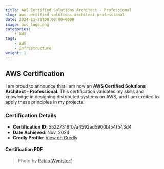 ```yaml
---
title: AWS Certified Solutions Architect - Professional
slug: aws-certified-solutions-architect-professional
date: 2024-11-28T00:00:00+0000
image: aws_logo.png
categories:
    - AWS
tags:
    - AWS
    - Infrastructure
weight: 1
---
```


## AWS Certification

I am proud to announce that I am now an **AWS Certified Solutions Architect - Professional**. This certification validates my skills and knowledge in designing distributed systems on AWS, and I am excited to apply these principles in my projects.

### Certification Details

- **Certification ID**: 55227318f07a4592ad5900bf54f543d4
- **Date Achieved**: Nov, 2024
- **Credly Profile**: [View on Credly](https://www.credly.com/badges/539303ec-c8fd-48dd-ba25-043f52f1e5de/public_url) 

#### Certification PDF
<object data="/certifications/aws-certified-solutions-architect-professional/certificate.pdf" width="100%" height="650px" type="application/pdf"><object>

> Photo by [Pablo Wynistorf](https://www.pablo.one)